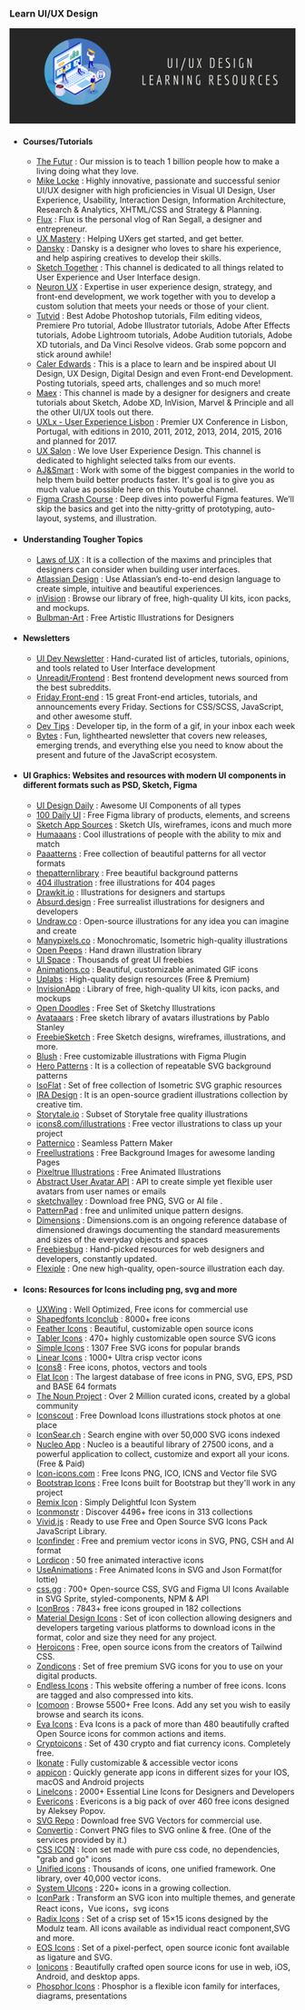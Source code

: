 ### Learn UI/UX Design

<div style="text-align:center">
    <img src="../assets/ui-ux.png"/>
</div>

- #### Courses/Tutorials
  - [The Futur](https://www.youtube.com/user/TheSkoolRocks/videos) : Our mission is to teach 1 billion people how to make a living doing what they love.
  - [Mike Locke](https://www.youtube.com/user/mlwebco/videos) : Highly innovative, passionate and successful senior UI/UX designer with high proficiencies in Visual UI Design, User Experience, Usability, Interaction Design, Information Architecture, Research & Analytics, XHTML/CSS and Strategy & Planning.
  - [Flux](https://www.youtube.com/channel/UCN7dywl5wDxTu1RM3eJ_h9Q/videos) : Flux is the personal vlog of Ran Segall, a designer and entrepreneur.
  - [UX Mastery](https://www.youtube.com/user/uxmastery/videos) : Helping UXers get started, and get better. 
  - [Dansky](https://www.youtube.com/user/ForeverDansky/videos) : Dansky is a designer who loves to share his experience, and help aspiring creatives to develop their skills.
  - [Sketch Together](https://www.youtube.com/channel/UCZHkx_OyRXHb1D3XTqOidRw/videos) : This channel is dedicated to all things related to User Experience and User Interface design.
  - [Neuron UX](https://www.youtube.com/channel/UCHy67xvpFURfYodnzKRU3fA/videos) : Expertise in user experience design, strategy, and front-end development, we work together with you to develop a custom solution that meets your needs or those of your client.
  - [Tutvid](https://www.youtube.com/c/tutvid/videos) : Best Adobe Photoshop tutorials, Film editing videos, Premiere Pro tutorial, Adobe Illustrator tutorials, Adobe After Effects tutorials, Adobe Lightroom tutorials, Adobe Audition tutorials, Adobe XD tutorials, and Da Vinci Resolve videos. Grab some popcorn and stick around awhile!
  - [Caler Edwards](https://www.youtube.com/user/CalerEdwards/videos) :  This is a place to learn and be inspired about UI Design, UX Design, Digital Design and even Front-end Development. Posting tutorials, speed arts, challenges and so much more!
  - [Maex](https://www.youtube.com/c/SketchappTV/videos) : This channel is made by a designer for designers and create tutorials about Sketch, Adobe XD, InVision, Marvel & Principle and all the other UI/UX tools out there.
  - [UXLx - User Experience Lisbon](https://www.youtube.com/channel/UCvoEJgCYu1e6kvUvx7lN7kw) : Premier UX Conference in Lisbon, Portugal, with editions in 2010, 2011, 2012, 2013, 2014, 2015, 2016 and planned for 2017.
  - [UX Salon](https://www.youtube.com/c/UXSalon/videos) : We love User Experience Design. This channel is dedicated to highlight selected talks from our events.
  - [AJ&Smart](https://www.youtube.com/c/AJSmart/videos) : Work with some of the biggest companies in the world to help them build better products faster.  It's goal is to give you as much value as possible here on this Youtube channel.
  - [Figma Crash Course](https://www.figmacrashcourse.com/) : Deep dives into powerful Figma features. We’ll skip the basics and get into the nitty-gritty of prototyping, auto-layout, systems, and illustration.


- #### Understanding Tougher Topics  
  - [Laws of UX](https://lawsofux.com/) : It is a collection of the maxims and principles that designers can consider when building user interfaces.
  - [Atlassian Design](https://atlassian.design/) : Use Atlassian’s end-to-end design language to create simple, intuitive and beautiful experiences.
  - [inVision](https://www.invisionapp.com/inside-design/design-resources/) : Browse our library of free, high-quality UI kits, icon packs, and mockups.
  - [Bulbman-Art](https://bulbman.art/) : Free Artistic Illustrations for Designers

- #### Newsletters
  - [UI Dev Newsletter](https://mentor.silvestar.codes/reads) : Hand-curated list of articles, tutorials, opinions, and tools related to User Interface development
  - [Unreadit/Frontend](https://unreadit.com/n/frontend/) : Best frontend development news sourced from the best subreddits.
  - [Friday Front-end](https://zendev.com/friday-frontend.html) : 15 great Front-end articles, tutorials, and announcements every Friday. Sections for CSS/SCSS, JavaScript, and other awesome stuff.
  - [Dev Tips](https://umaar.com/dev-tips/) :  Developer tip, in the form of a gif, in your inbox each week
  - [Bytes](https://ui.dev/newsletters/bytes/) : Fun, lighthearted newsletter that covers new releases, emerging trends, and everything else you need to know about the present and future of the JavaScript ecosystem.

- #### UI Graphics: Websites and resources with modern UI components in different formats such as PSD, Sketch, Figma
  - [UI Design Daily](https://uidesigndaily.com/) :  Awesome UI Components of all types 
  - [100 Daily UI](https://100dailyui.webflow.io/) : Free Figma library of products, elements, and screens
  - [Sketch App Sources](https://www.sketchappsources.com/) : Sketch UIs, wireframes, icons and much more     
  - [Humaaans](https://www.humaaans.com/) :  Cool illustrations of people with the ability to mix and match
  - [Paaatterns](https://products.ls.graphics/paaatterns/) : Free collection of beautiful patterns for all vector formats
  - [thepatternlibrary](http://thepatternlibrary.com/) : Free beautiful background patterns              
  - [404 illustration](https://error404.fun/) : free illustrations for 404  pages                        
  - [Drawkit.io](https://www.drawkit.io/) : Illustrations for designers and startups                     
  - [Absurd.design](https://absurd.design/) : Free surrealist illustrations for designers and developers 
  - [Undraw.co](https://undraw.co/) : Open-source illustrations for any idea you can imagine and create  
  - [Manypixels.co](https://www.manypixels.co/gallery/) : Monochromatic, Isometric high-quality illustrations
  - [Open Peeps](https://www.openpeeps.com/) : Hand drawn illustration library                            
  - [UI Space](https://uispace.net/) : Thousands of great UI freebies                                     
  - [Animations.co](http://animaticons.co/) : Beautiful, customizable animated GIF icons                   
  - [Uplabs](https://www.uplabs.com/) : High-quality design resources (Free & Premium)                     
  - [InvisionApp](https://www.invisionapp.com/inside-design/design-resources/) : Library of free, high-quality UI kits, icon packs, and mockups     
  - [Open Doodles](https://www.opendoodles.com/) : Free Set of Sketchy Illustrations                    
  - [Avataaars](https://avataaars.com/) : Free sketch library of avatars illustrations by Pablo Stanley   
  - [FreebieSketch](http://freebiesketch.com/) : Free Sketch designs, wireframes, illustrations, and more.
  - [Blush](https://blush.design/) : Free customizable illustrations with Figma Plugin                  
  - [Hero Patterns](http://www.heropatterns.com/) : It is a collection of repeatable SVG background patterns   
  - [IsoFlat](https://isoflat.com/) : Set of free collection of Isometric SVG graphic resources               
  - [IRA Design](https://iradesign.io/) : It is an open-source gradient illustrations collection by creative tim.
  - [Storytale.io](https://storytale.io/freebies/) : Subset of Storytale free quality illustrations 
  - [icons8.com/illustrations](https://icons8.com/illustrations) : Free vector illustrations to class up your project 
  - [Patternico](https://patternico.com) : Seamless Pattern Maker 
  - [Freellustrations](https://freellustrations.com/) : Free Background Images for awesome landing Pages 
  - [Pixeltrue Illustrations](https://www.pixeltrue.com/illustrations) : Free Animated Illustrations 
  - [Abstract User Avatar API](https://www.abstractapi.com/user-avatar-api) : API to create simple yet flexible user avatars from user names or emails 
  - [sketchvalley](https://sketchvalley.com/) : Download free PNG, SVG or AI file . 
  - [PatternPad](https://patternpad.com/) : free and unlimited unique pattern designs. 
  - [Dimensions](https://www.dimensions.com/) : Dimensions.com is an ongoing reference database of dimensioned drawings documenting the standard measurements and sizes of the everyday objects and spaces
  - [Freebiesbug](https://freebiesbug.com/) : Hand-picked resources for web designers and developers, constantly updated.
  - [Flexiple](https://2.flexiple.com/scale/all-illustrations) : One new high-quality, open-source illustration each day. 

- #### Icons: Resources for Icons including png, svg and more

  - [UXWing](https://uxwing.com/) : Well Optimized, Free icons for commercial use 
  - [Shapedfonts Iconclub](https://shapedfonts.com/iconclub/) : 8000+ free icons 
  - [Feather Icons](https://feathericons.com/) : Beautiful, customizable open source icons 
  - [Tabler Icons](https://tablericons.com/) : 470+ highly customizable open source SVG icons 
  - [Simple Icons](https://simpleicons.org/) : 1307 Free SVG icons for popular brands 
  - [Linear Icons](https://linearicons.com/free) : 1000+ Ultra crisp vector icons 
  - [Icons8](https://icons8.com/) : Free icons, photos, vectors and tools 
  - [Flat Icon](https://www.flaticon.com/) : The largest database of free icons in PNG, SVG, EPS, PSD and BASE 64 formats  
  - [The Noun Project](https://thenounproject.com/) : Over 2 Million curated icons, created by a global community 
  - [Iconscout](https://iconscout.com/) : Free Download Icons illustrations stock photos at one place  
  - [IconSear.ch](https://iconsear.ch/search.html) : Search engine with over 50,000 SVG icons indexed 
  - [Nucleo App](https://nucleoapp.com/) : Nucleo is a beautiful library of 27500 icons, and a powerful application to collect, customize and export all your icons. (Free & Paid) 
  - [Icon-icons.com](https://icon-icons.com/) : Free Icons PNG, ICO, ICNS and Vector file SVG 
  - [Bootstrap Icons](https://icons.getbootstrap.com/) : Free Icons built for Bootstrap but they'll work in any project  
  - [Remix Icon](https://remixicon.com/) : Simply Delightful Icon System 
  - [Iconmonstr](https://iconmonstr.com/) : Discover 4496+ free icons in 313 collections 
  - [Vivid.js](https://webkul.github.io/vivid/) : Ready to use Free and Open Source SVG Icons Pack JavaScript Library. 
  - [Iconfinder](https://www.iconfinder.com/) : Free and premium vector icons in SVG, PNG, CSH and AI format  
  - [Lordicon](https://lordicon.com/free-icons) : 50 free animated interactive icons 
  - [UseAnimations](https://useanimations.com/) : Free Animated Icons in SVG and Json Format(for lottie)  
  - [css.gg](https://css.gg/) : 700+ Open-source CSS, SVG and Figma UI Icons Available in SVG Sprite, styled-components, NPM & API 
  - [IconBros](https://www.iconbros.com) : 7843+ free icons grouped in 182 collections 
  - [Material Design Icons](https://materialdesignicons.com/) : Set of icon collection allowing designers and developers targeting various platforms to download icons in the format, color and size they need for any project. 
  - [Heroicons](https://heroicons.dev/) : Free, open source icons from the creators of Tailwind CSS. 
  - [Zondicons](https://www.zondicons.com/icons.html) : Set of free premium SVG icons for you to use on your digital products. 
  - [Endless Icons](http://endlessicons.com/) : This website offering a number of free icons. Icons are tagged and also compressed into kits. 
  - [Icomoon](https://icomoon.io/app/) : Browse 5500+ Free Icons. Add any set you wish to easily browse and search its icons. 
  - [Eva Icons](https://akveo.github.io/eva-icons/#/) : Eva Icons is a pack of more than 480 beautifully crafted Open Source icons for common actions and items.
  - [Cryptoicons](http://cryptoicons.co/) : Set of 430 crypto and fiat currency icons. Completely free. 
  - [Ikonate](https://ikonate.com/) : Fully customizable & accessible vector icons 
  - [appicon](https://appicon.co/) : Quickly generate app icons in different sizes for your IOS, macOS and Android projects
  - [LineIcons](https://lineicons.com) : 2000+ Essential Line Icons for Designers and Developers 
  - [Evericons](https://www.figma.com/resources/assets/evericons-for-figma/) : Evericons is a big pack of over 460 free icons designed by Aleksey Popov. 
  - [SVG Repo](https://www.svgrepo.com/) : Download free SVG Vectors for commercial use. 
  - [Convertio](https://convertio.co/png-svg/) : Convert PNG files to SVG online & free. (One of the services provided by it.) 
  - [CSS ICON](https://cssicon.space/) : Icon set made with pure css code, no dependencies, "grab and go" icons 
  - [Unified icons](https://iconify.design/) : Thousands of icons, one unified framework. One library, over 40,000 vector icons. 
  - [System UIcons](https://systemuicons.com/) : 220+ icons in a growing collection. 
  - [IconPark](https://github.com/bytedance/IconPark) : Transform an SVG icon into multiple themes, and generate React icons，Vue icons，svg icons 
  - [Radix Icons](https://icons.modulz.app/) : Set of a crisp set of 15×15 icons designed by the Modulz team. All icons available as individual react component,SVG and more. 
  - [EOS Icons](https://icons.eosdesignsystem.com/) : Set of a pixel-perfect, open source iconic font available as ligature and SVG. 
  - [Ionicons](https://ionicons.com) : Beautifully crafted open source icons for use in web, iOS, Android, and desktop apps. 
  - [Phosphor Icons](https://phosphoricons.com) : Phosphor is a flexible icon family for interfaces, diagrams, presentations

